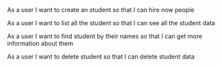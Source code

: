 As a user I want to create an student so that I can hire now people

As a user I want to list all the student so that I can see all the student data

As a user I want to find student by their names so that I can get more information about them

As a user I want to delete student so that I can delete student data
